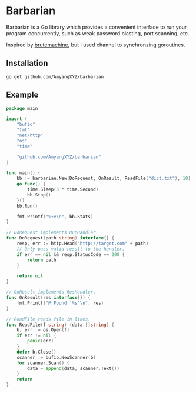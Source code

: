 # Barbarian

Barbarian is a Go library which provides a convenient interface to run your program concurrently,
such as weak password blasting, port scanning, etc.

Inspired by [brutemachine](https://github.com/evilsocket/brutemachine), but I used channel to synchronzing goroutines.

## Installation

`go get github.com/AmyangXYZ/barbarian`

## Example

```go
package main

import (
	"bufio"
	"fmt"
	"net/http"
	"os"
	"time"

	"github.com/AmyangXYZ/barbarian"
)

func main() {
	bb := barbarian.New(DoRequest, OnResult, ReadFile("dict.txt"), 18)
	go func() {
		time.Sleep(3 * time.Second)
		bb.Stop()
	}()
	bb.Run()

	fmt.Printf("%+v\n", bb.Stats)
}

// DoRequest implements RunHandler.
func DoRequest(path string) interface{} {
	resp, err := http.Head("http://target.com" + path)
	// Only pass valid result to the handler.
	if err == nil && resp.StatusCode == 200 {
		return path
	}

	return nil
}

// OnResult implements ResHandler.
func OnResult(res interface{}) {
	fmt.Printf("@ Found '%s'\n", res)
}

// ReadFile reads file in lines.
func ReadFile(f string) (data []string) {
	b, err := os.Open(f)
	if err != nil {
		panic(err)
	}
	defer b.Close()
	scanner := bufio.NewScanner(b)
	for scanner.Scan() {
		data = append(data, scanner.Text())
	}
	return
}
```